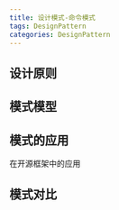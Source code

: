 ```yaml
---
title: 设计模式-命令模式
tags: DesignPattern
categories: DesignPattern
---
```


## 设计原则 ##


## 模式模型 ##

## 模式的应用 ##

在开源框架中的应用


## 模式对比 ##